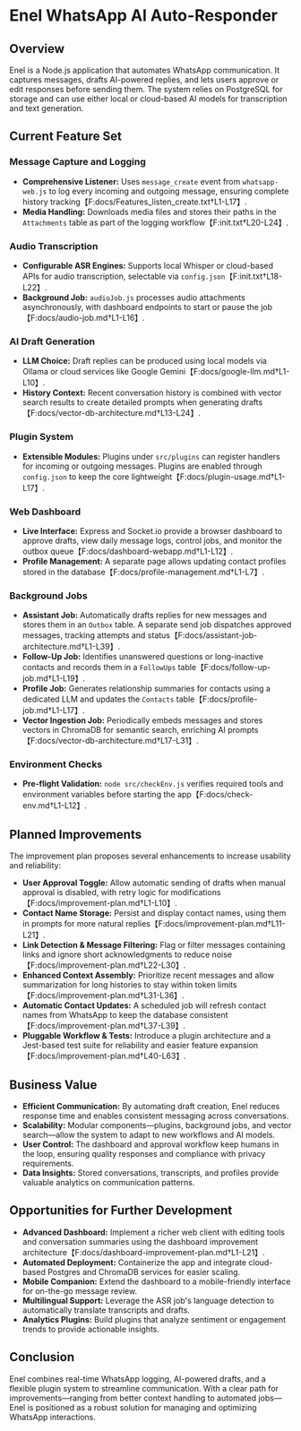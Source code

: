 # Enel WhatsApp AI Auto-Responder

## Overview
Enel is a Node.js application that automates WhatsApp communication. It captures messages, drafts AI-powered replies, and lets users approve or edit responses before sending them. The system relies on PostgreSQL for storage and can use either local or cloud-based AI models for transcription and text generation.

## Current Feature Set

### Message Capture and Logging
- **Comprehensive Listener:** Uses `message_create` event from `whatsapp-web.js` to log every incoming and outgoing message, ensuring complete history tracking【F:docs/Features_listen_create.txt†L1-L17】.
- **Media Handling:** Downloads media files and stores their paths in the `Attachments` table as part of the logging workflow【F:init.txt†L20-L24】.

### Audio Transcription
- **Configurable ASR Engines:** Supports local Whisper or cloud-based APIs for audio transcription, selectable via `config.json`【F:init.txt†L18-L22】.
- **Background Job:** `audioJob.js` processes audio attachments asynchronously, with dashboard endpoints to start or pause the job【F:docs/audio-job.md†L1-L16】.

### AI Draft Generation
- **LLM Choice:** Draft replies can be produced using local models via Ollama or cloud services like Google Gemini【F:docs/google-llm.md†L1-L10】.
- **History Context:** Recent conversation history is combined with vector search results to create detailed prompts when generating drafts【F:docs/vector-db-architecture.md†L13-L24】.

### Plugin System
- **Extensible Modules:** Plugins under `src/plugins` can register handlers for incoming or outgoing messages. Plugins are enabled through `config.json` to keep the core lightweight【F:docs/plugin-usage.md†L1-L17】.

### Web Dashboard
- **Live Interface:** Express and Socket.io provide a browser dashboard to approve drafts, view daily message logs, control jobs, and monitor the outbox queue【F:docs/dashboard-webapp.md†L1-L12】.
- **Profile Management:** A separate page allows updating contact profiles stored in the database【F:docs/profile-management.md†L1-L7】.

### Background Jobs
- **Assistant Job:** Automatically drafts replies for new messages and stores them in an `Outbox` table. A separate send job dispatches approved messages, tracking attempts and status【F:docs/assistant-job-architecture.md†L1-L39】.
- **Follow-Up Job:** Identifies unanswered questions or long-inactive contacts and records them in a `FollowUps` table【F:docs/follow-up-job.md†L1-L19】.
- **Profile Job:** Generates relationship summaries for contacts using a dedicated LLM and updates the `Contacts` table【F:docs/profile-job.md†L1-L17】.
- **Vector Ingestion Job:** Periodically embeds messages and stores vectors in ChromaDB for semantic search, enriching AI prompts【F:docs/vector-db-architecture.md†L17-L31】.

### Environment Checks
- **Pre-flight Validation:** `node src/checkEnv.js` verifies required tools and environment variables before starting the app【F:docs/check-env.md†L1-L12】.

## Planned Improvements
The improvement plan proposes several enhancements to increase usability and reliability:
- **User Approval Toggle:** Allow automatic sending of drafts when manual approval is disabled, with retry logic for modifications【F:docs/improvement-plan.md†L1-L10】.
- **Contact Name Storage:** Persist and display contact names, using them in prompts for more natural replies【F:docs/improvement-plan.md†L11-L21】.
- **Link Detection & Message Filtering:** Flag or filter messages containing links and ignore short acknowledgments to reduce noise【F:docs/improvement-plan.md†L22-L30】.
- **Enhanced Context Assembly:** Prioritize recent messages and allow summarization for long histories to stay within token limits【F:docs/improvement-plan.md†L31-L36】.
- **Automatic Contact Updates:** A scheduled job will refresh contact names from WhatsApp to keep the database consistent【F:docs/improvement-plan.md†L37-L39】.
- **Pluggable Workflow & Tests:** Introduce a plugin architecture and a Jest-based test suite for reliability and easier feature expansion【F:docs/improvement-plan.md†L40-L63】.

## Business Value
- **Efficient Communication:** By automating draft creation, Enel reduces response time and enables consistent messaging across conversations.
- **Scalability:** Modular components—plugins, background jobs, and vector search—allow the system to adapt to new workflows and AI models.
- **User Control:** The dashboard and approval workflow keep humans in the loop, ensuring quality responses and compliance with privacy requirements.
- **Data Insights:** Stored conversations, transcripts, and profiles provide valuable analytics on communication patterns.

## Opportunities for Further Development
- **Advanced Dashboard:** Implement a richer web client with editing tools and conversation summaries using the dashboard improvement architecture【F:docs/dashboard-improvement-plan.md†L1-L21】.
- **Automated Deployment:** Containerize the app and integrate cloud-based Postgres and ChromaDB services for easier scaling.
- **Mobile Companion:** Extend the dashboard to a mobile-friendly interface for on-the-go message review.
- **Multilingual Support:** Leverage the ASR job's language detection to automatically translate transcripts and drafts.
- **Analytics Plugins:** Build plugins that analyze sentiment or engagement trends to provide actionable insights.

## Conclusion
Enel combines real-time WhatsApp logging, AI-powered drafts, and a flexible plugin system to streamline communication. With a clear path for improvements—ranging from better context handling to automated jobs—Enel is positioned as a robust solution for managing and optimizing WhatsApp interactions.
